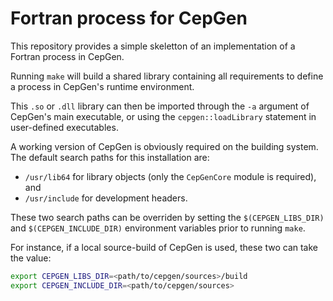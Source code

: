 # Fortran process for CepGen
This repository provides a simple skeletton of an implementation of a Fortran process in CepGen.

Running `make` will build a shared library containing all requirements to define a process in CepGen's runtime environment.

This `.so` or `.dll` library can then be imported through the `-a` argument of CepGen's main executable, or using the `cepgen::loadLibrary` statement in user-defined executables.

A working version of CepGen is obviously required on the building system.
The default search paths for this installation are:
* `/usr/lib64` for library objects (only the `CepGenCore` module is required), and
* `/usr/include` for development headers.

These two search paths can be overriden by setting the `$(CEPGEN_LIBS_DIR)` and `$(CEPGEN_INCLUDE_DIR)` environment variables prior to running `make`.

For instance, if a local source-build of CepGen is used, these two can take the value:
```bash
export CEPGEN_LIBS_DIR=<path/to/cepgen/sources>/build
export CEPGEN_INCLUDE_DIR=<path/to/cepgen/sources>
```
